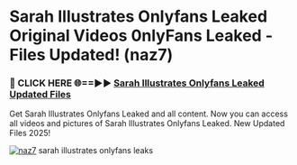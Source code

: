 # Sarah Illustrates Onlyfans Leaked Original Videos 0nlyFans Leaked - Files Updated! (naz7)

<h3>🔴 CLICK HERE 🌐==►► <a href="https://tinyurl.com/2jnfzry5" rel="nofollow">Sarah Illustrates Onlyfans Leaked Updated Files</a></h3>

Get Sarah Illustrates Onlyfans Leaked and all content. Now you can access all videos and pictures of Sarah Illustrates Onlyfans Leaked. New Updated Files 2025!

[![naz7](https://i.imgur.com/GyGTBgg.gif)](https://tinyurl.com/2jnfzry5)
sarah illustrates onlyfans leaks
